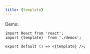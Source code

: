 ```yaml
---
title: {template}
---
```


Demo:

```tsx
import React from 'react';
import {template}  from './demos';

export default () => <{template} />;

```

